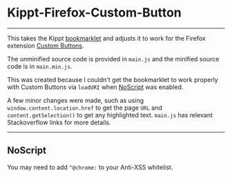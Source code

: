 # Kippt-Firefox-Custom-Button
---

This takes the Kippt [bookmarklet](https://kippt.com/extras/) and adjusts it
to work for the Firefox extension [Custom Buttons](https://addons.mozilla.org/en-US/firefox/addon/custom-buttons/).

The unminified source code is provided in `main.js` and the minified source code is in `main.min.js`.

This was created because I couldn't get the bookmarklet to work properly with Custom Buttons via `loadURI` when [NoScript](http://noscript.net/) was enabled.

A few minor changes were made, such as using `window.content.location.href` to get the page `URL` and `content.getSelection()` to get any highlighted text. `main.js` has relevant Stackoverflow links for more details.

---

## NoScript
You may need to add `^@chrome:` to your Anti-XSS whitelist.